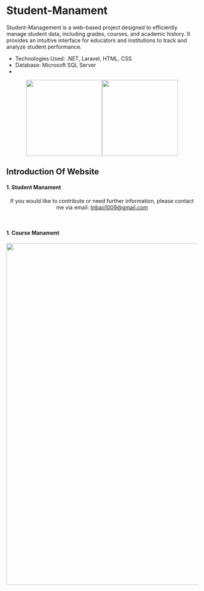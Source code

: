 # Student-Manament
Student-Management is a web-based project designed to efficiently manage student data, including grades, courses, and academic history. It provides an intuitive interface for educators and institutions to track and analyze student performance.
- Technologies Used: .NET, Laravel, HTML, CSS
- Database: Microsoft SQL Server
- 
<div style="display: flex; justify-content: center; align-items: center; width: 100%;">
  <a href="https://dotnet.microsoft.com" target="_blank">
    <img src="https://upload.wikimedia.org/wikipedia/commons/thumb/7/7d/Microsoft_.NET_logo.svg/456px-Microsoft_.NET_logo.svg.png" width="200">
  </a>
  <a href="https://angular.dev/press-kit" target="_blank">
    <img src="https://upload.wikimedia.org/wikipedia/commons/thumb/c/cf/Angular_full_color_logo.svg/2048px-Angular_full_color_logo.svg.png" width="200">
  </a>
</div>





## Introduction Of Website
<h4>1. Student Manament </h3>
<p align="center">
  If you would like to contribute or need further information, please contact me via email: <a href="mailto:tnbao1009@gmail.com">tnbao1009@gmail.com</a>
</p> <br>

<h4>1. Course Manament </h3>
<p align="center">
  <img src="https://github.com/user-attachments/assets/0eaf2ed0-ab4a-4ece-b9c0-c9af8679308f" width=900 ><br/>
</p>




